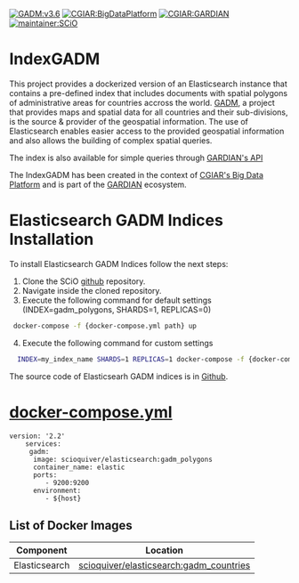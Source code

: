 [![GADM:v3.6](https://img.shields.io/badge/GADM-v3.6-green)](https://gadm.org/data.html)
[![CGIAR:BigDataPlatform](https://img.shields.io/badge/CGIAR-BigDataPlatform-orange)](https://bigdata.cgiar.org/)
[![CGIAR:GARDIAN](https://img.shields.io/badge/CGIAR-GARDIAN-orange)](https://gardian.bigdata.cgiar.org/)
[![maintainer:SCiO](https://img.shields.io/badge/maintainer-SCiO-blue)](https://scio.systems)

# IndexGADM
This project provides a dockerized version of an Elasticsearch instance that contains a pre-defined index that includes documents with spatial polygons of administrative areas for countries accross the world. [GADM](https://gadm.org/index.html), a project that provides maps and spatial data for all countries and their sub-divisions, is the source & provider of the geospatial information. The use of Elasticsearch enables easier access to the provided geospatial information and also allows the building of complex spatial queries.

The index is also available for simple queries through [GARDIAN's API](https://gardian.bigdata.cgiar.org/api/#/Geospatial_query/Geospatial)

The IndexGADM has been created in the context of  [CGIAR's Big Data Platform](https://bigdata.cgiar.org/) and is part of the 
 [GARDIAN](https://gardian.bigdata.cgiar.org/) ecosystem. 


# Elasticsearch GADM Indices Installation

To install Elasticsearch GADM Indices follow the next steps:
1. Clone the SCiO [github](https://github.com/SCiO-systems/IndexGADM) repository.
2. Navigate inside the cloned repository.
3. Execute the following command for default settings (INDEX=gadm_polygons, SHARDS=1, REPLICAS=0)

```sh
 docker-compose -f {docker-compose.yml path} up
```
4. Execute the following command for custom settings

```sh
  INDEX=my_index_name SHARDS=1 REPLICAS=1 docker-compose -f {docker-compose.yml path} up
```
The source code of Elasticsearh GADM indices is in [Github](https://github.com/SCiO-systems/IndexGADM).

# [docker-compose.yml](https://github.com/SCiO-systems/IndexGADM/blob/master/docker-compose.yml)

    version: '2.2'
        services:
         gadm:
          image: scioquiver/elasticsearch:gadm_polygons
          container_name: elastic
          ports:
             - 9200:9200
          environment:
             - ${host}
    



List of Docker Images
------------------------------
| Component | Location |
| ------ | ------ |
| Elasticsearch | [scioquiver/elasticsearch:gadm_countries](https://hub.docker.com/r/scioquiver/elasticsearch) |



